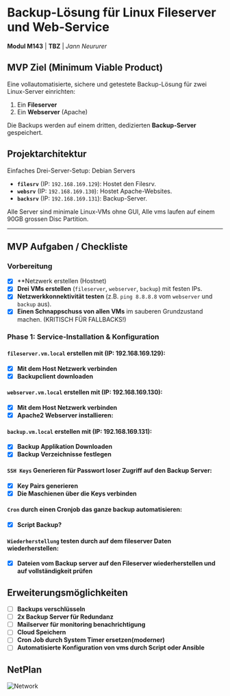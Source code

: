 # Backup-Lösung für Linux Fileserver und Web-Service

**Modul M143** | **TBZ** | *Jann Neururer*

## MVP Ziel (Minimum Viable Product)
Eine vollautomatisierte, sichere und getestete Backup-Lösung für zwei Linux-Server einrichten:
1.  Ein **Fileserver**
2.  Ein **Webserver** (Apache)

Die Backups werden auf einem dritten, dedizierten **Backup-Server** gespeichert.

## Projektarchitektur
Einfaches Drei-Server-Setup: Debian Servers
- **`filesrv`** (IP: `192.168.169.129`): Hostet den Filesrv.
- **`websrv`** (IP: `192.168.169.130`): Hostet Apache-Websites.
- **`backsrv`** (IP: `192.168.169.131`): Backup-Server.

Alle Server sind minimale Linux-VMs ohne GUI, Alle vms laufen auf einem 90GB grossen Disc Partition.

---

## MVP Aufgaben / Checkliste

### Vorbereitung
- [x] **Netzwerk erstellen (Hostnet)
- [x] **Drei VMs erstellen** (`fileserver`, `webserver`, `backup`) mit festen IPs.
- [x] **Netzwerkkonnektivität testen** (z.B. `ping 8.8.8.8` vom `webserver` und `backup` aus).
- [x] **Einen Schnappschuss von allen VMs** im sauberen Grundzustand machen. (KRITISCH FÜR FALLBACKS!)

### Phase 1: Service-Installation & Konfiguration

#### `fileserver.vm.local` erstellen mit (IP: 192.168.169.129):
- [x] **Mit dem Host Netzwerk verbinden**
- [x] **Backupclient downloaden**

#### `webserver.vm.local` erstellen mit (IP: 192.168.169.130):
- [x] **Mit dem Host Netzwerk verbinden**
- [x] **Apache2 Webserver installieren:**

#### `backup.vm.local` erstellen mit (IP: 192.168.169.131):
- [x] **Backup Applikation Downloaden**
- [x] **Backup Verzeichnisse festlegen**

#### `SSH Keys` Generieren für Passwort loser Zugriff auf den Backup Server:
- [x] **Key Pairs generieren**
- [x] **Die Maschienen über die Keys verbinden**

#### `Cron` durch einen Cronjob das ganze backup automatisieren:
- [x] **Script Backup?**

#### `Wiederherstellung` testen durch auf dem fileserver Daten wiederherstellen:
- [x] **Dateien vom Backup server auf den Fileserver wiederherstellen und auf vollständigkeit prüfen**

## Erweiterungsmöglichkeiten
- [ ] **Backups verschlüsseln**
- [ ] **2x Backup Server für Redundanz**
- [ ] **Mailserver für monitoring benachrichtigung**
- [ ] **Cloud Speichern**
- [ ] **Cron Job durch System Timer ersetzen(moderner)**
- [ ] **Automatisierte Konfiguration von vms durch Script oder Ansible**

## NetPlan

![Network](https://raw.githubusercontent.com/Jann08/M143_nfs-apache-backup/main/imgs/Network.png)


